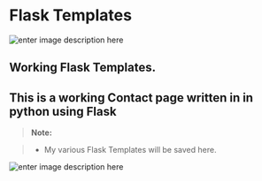 ﻿Flask Templates
===================
![enter image description here](http://i65.tinypic.com/2mhd4ef.png) 


Working Flask Templates.
---------------------------------
This is a working Contact page
written in in python using Flask	
---------------------------------		

> **Note:**

> - My various Flask Templates will be saved here.


![enter image description here](http://i65.tinypic.com/2mhd4ef.png)
